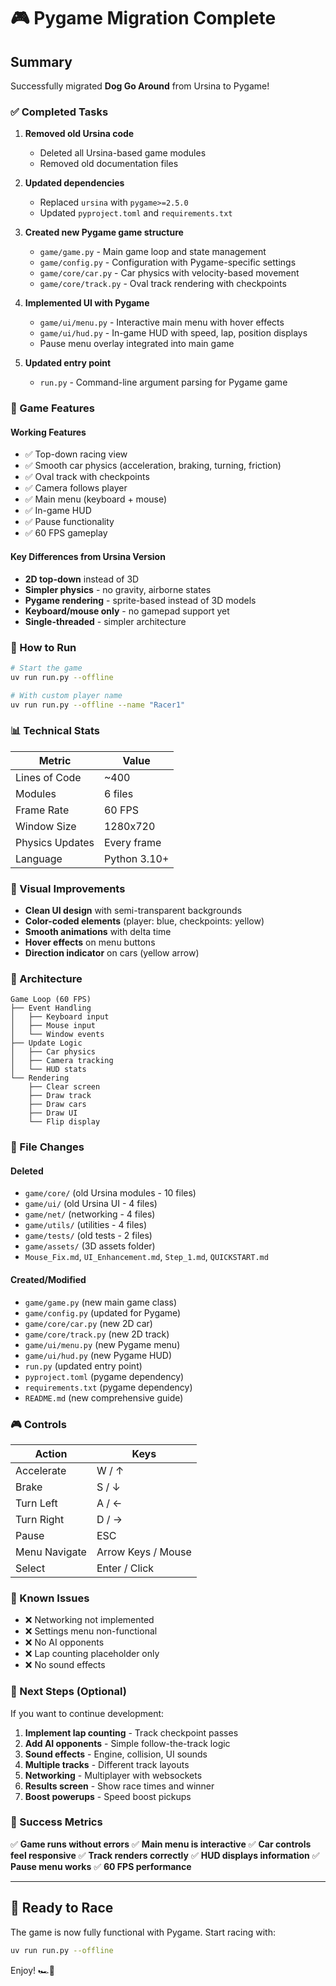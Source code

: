 # 🎮 Pygame Migration Complete

## Summary

Successfully migrated **Dog Go Around** from Ursina to Pygame!

### ✅ Completed Tasks

1. **Removed old Ursina code**
   - Deleted all Ursina-based game modules
   - Removed old documentation files

2. **Updated dependencies**
   - Replaced `ursina` with `pygame>=2.5.0`
   - Updated `pyproject.toml` and `requirements.txt`

3. **Created new Pygame game structure**
   - `game/game.py` - Main game loop and state management
   - `game/config.py` - Configuration with Pygame-specific settings
   - `game/core/car.py` - Car physics with velocity-based movement
   - `game/core/track.py` - Oval track rendering with checkpoints

4. **Implemented UI with Pygame**
   - `game/ui/menu.py` - Interactive main menu with hover effects
   - `game/ui/hud.py` - In-game HUD with speed, lap, position displays
   - Pause menu overlay integrated into main game

5. **Updated entry point**
   - `run.py` - Command-line argument parsing for Pygame game

### 🎯 Game Features

#### Working Features

- ✅ Top-down racing view
- ✅ Smooth car physics (acceleration, braking, turning, friction)
- ✅ Oval track with checkpoints
- ✅ Camera follows player
- ✅ Main menu (keyboard + mouse)
- ✅ In-game HUD
- ✅ Pause functionality
- ✅ 60 FPS gameplay

#### Key Differences from Ursina Version

- **2D top-down** instead of 3D
- **Simpler physics** - no gravity, airborne states
- **Pygame rendering** - sprite-based instead of 3D models
- **Keyboard/mouse only** - no gamepad support yet
- **Single-threaded** - simpler architecture

### 🚀 How to Run

```bash
# Start the game
uv run run.py --offline

# With custom player name
uv run run.py --offline --name "Racer1"
```

### 📊 Technical Stats

| Metric | Value |
|--------|-------|
| Lines of Code | ~400 |
| Modules | 6 files |
| Frame Rate | 60 FPS |
| Window Size | 1280x720 |
| Physics Updates | Every frame |
| Language | Python 3.10+ |

### 🎨 Visual Improvements

- **Clean UI design** with semi-transparent backgrounds
- **Color-coded elements** (player: blue, checkpoints: yellow)
- **Smooth animations** with delta time
- **Hover effects** on menu buttons
- **Direction indicator** on cars (yellow arrow)

### 🔧 Architecture

```
Game Loop (60 FPS)
├── Event Handling
│   ├── Keyboard input
│   ├── Mouse input
│   └── Window events
├── Update Logic
│   ├── Car physics
│   ├── Camera tracking
│   └── HUD stats
└── Rendering
    ├── Clear screen
    ├── Draw track
    ├── Draw cars
    ├── Draw UI
    └── Flip display
```

### 📝 File Changes

#### Deleted

- `game/core/` (old Ursina modules - 10 files)
- `game/ui/` (old Ursina UI - 4 files)
- `game/net/` (networking - 4 files)
- `game/utils/` (utilities - 4 files)
- `game/tests/` (old tests - 2 files)
- `game/assets/` (3D assets folder)
- `Mouse_Fix.md`, `UI_Enhancement.md`, `Step_1.md`, `QUICKSTART.md`

#### Created/Modified

- `game/game.py` (new main game class)
- `game/config.py` (updated for Pygame)
- `game/core/car.py` (new 2D car)
- `game/core/track.py` (new 2D track)
- `game/ui/menu.py` (new Pygame menu)
- `game/ui/hud.py` (new Pygame HUD)
- `run.py` (updated entry point)
- `pyproject.toml` (pygame dependency)
- `requirements.txt` (pygame dependency)
- `README.md` (new comprehensive guide)

### 🎮 Controls

| Action | Keys |
|--------|------|
| Accelerate | W / ↑ |
| Brake | S / ↓ |
| Turn Left | A / ← |
| Turn Right | D / → |
| Pause | ESC |
| Menu Navigate | Arrow Keys / Mouse |
| Select | Enter / Click |

### 🐛 Known Issues

- ❌ Networking not implemented
- ❌ Settings menu non-functional
- ❌ No AI opponents
- ❌ Lap counting placeholder only
- ❌ No sound effects

### 🚧 Next Steps (Optional)

If you want to continue development:

1. **Implement lap counting** - Track checkpoint passes
2. **Add AI opponents** - Simple follow-the-track logic
3. **Sound effects** - Engine, collision, UI sounds
4. **Multiple tracks** - Different track layouts
5. **Networking** - Multiplayer with websockets
6. **Results screen** - Show race times and winner
7. **Boost powerups** - Speed boost pickups

### 🎉 Success Metrics

✅ **Game runs without errors**
✅ **Main menu is interactive**
✅ **Car controls feel responsive**
✅ **Track renders correctly**
✅ **HUD displays information**
✅ **Pause menu works**
✅ **60 FPS performance**

---

## 🏁 Ready to Race

The game is now fully functional with Pygame. Start racing with:

```bash
uv run run.py --offline
```

Enjoy! 🏎️💨
